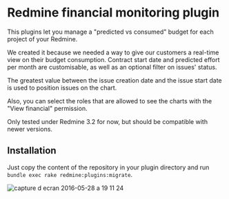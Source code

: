# Redmine financial monitoring plugin

This plugins let you manage a "predicted vs consumed" budget for each project of your Redmine.

We created it because we needed a way to give our customers a real-time view on their budget consumption. Contract start date and predicted effort per month are customisable, as well as an optional filter on issues' status.

The greatest value between the issue creation date and the issue start date is used to position issues on the chart.

Also, you can select the roles that are allowed to see the charts with the "View financial" permission.

Only tested under Redmine 3.2 for now, but should be compatible with newer versions.

## Installation

Just copy the content of the repository in your plugin directory and run `bundle exec rake redmine:plugins:migrate`.

![capture d ecran 2016-05-28 a 19 11 24](https://cloud.githubusercontent.com/assets/1830223/15628708/0632178c-2508-11e6-8711-a0e8588edbac.png)
